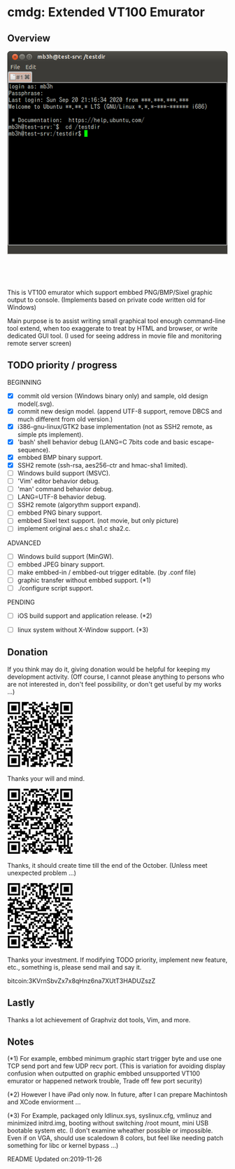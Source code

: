 # cmdg: Extended VT100 Emurator

## Overview

![](https://raw.githubusercontent.com/mb3h/cmdg/master/cmdg.png)

This is VT100 emurator which support embbed PNG/BMP/Sixel graphic output to console.
(Implements based on private code written old for Windows)

Main purpose is to assist writing small graphical tool enough command-line tool extend,
when too exaggerate to treat by HTML and browser, or write dedicated GUI tool.
(I used for seeing address in movie file and monitoring remote server screen)


## TODO priority / progress

BEGINNING
- [x] commit old version (Windows binary only) and sample, old design model(.svg).
- [x] commit new design model. (append UTF-8 support, remove DBCS and much different from old version.)
- [x] i386-gnu-linux/GTK2 base implementation (not as SSH2 remote, as simple pts implement).
- [x] 'bash' shell behavior debug (LANG=C 7bits code and basic escape-sequence).
- [x] embbed BMP binary support.
- [x] SSH2 remote (ssh-rsa, aes256-ctr and hmac-sha1 limited).
- [ ] Windows build support (MSVC).
- [ ] 'Vim' editor behavior debug.
- [ ] 'man' command behavior debug.
- [ ] LANG=UTF-8 behavior debug.
- [ ] SSH2 remote (algorythm support expand).
- [ ] embbed PNG binary support.
- [ ] embbed Sixel text support. (not movie, but only picture)
- [ ] implement original aes.c sha1.c sha2.c.

ADVANCED
- [ ] Windows build support (MinGW).
- [ ] embbed JPEG binary support.
- [ ] make embbed-in / embbed-out trigger editable. (by .conf file)
- [ ] graphic transfer without embbed support. (*1)
- [ ] ./configure script support.

PENDING
- [ ] iOS build support and application release. (*2)
- [ ] linux system without X-Window support. (*3)


## Donation

If you think may do it, giving donation would be helpful for keeping my development activity. 
(Off course, I cannot please anything to persons who are not interested in, don't feel possibility, or don't get useful by my works ...)

[![](https://raw.githubusercontent.com/mb3h/cmdg/master/0.0028BTC.png)](bitcoin:3KVrnSbvZx7x8qHnz6na7XUtT3HADUZszZ?amount=0.0028)

Thanks your will and mind.

[![](https://raw.githubusercontent.com/mb3h/cmdg/master/0.035BTC.png)](bitcoin:3KVrnSbvZx7x8qHnz6na7XUtT3HADUZszZ?amount=0.035)

Thanks, it should create time till the end of the October. (Unless meet unexpected problem ...)

[![](https://raw.githubusercontent.com/mb3h/cmdg/master/0.15BTC.png)](bitcoin:3KVrnSbvZx7x8qHnz6na7XUtT3HADUZszZ?amount=0.15)

Thanks your investment. If modifying TODO priority, implement new feature, etc., something is, please send mail and say it.

bitcoin:3KVrnSbvZx7x8qHnz6na7XUtT3HADUZszZ


## Lastly

Thanks a lot achievement of Graphviz dot tools, Vim, and more.

## Notes

(*1)
For example, embbed minimum graphic start trigger byte and use one TCP send port and few UDP recv port.
(This is variation for avoiding display confusion when outputted on graphic embbed unsupported VT100 emurator or happened network trouble, Trade off few port security)

(*2)
However I have iPad only now. In future, after I can prepare Machintosh and XCode enviorment ...

(*3)
For Example, packaged only ldlinux.sys, syslinux.cfg, vmlinuz and minimized initrd.img, booting without switching /root mount, mini USB bootable system etc.
(I don't examine wheather possible or impossible. Even if on VGA, should use scaledown 8 colors, but feel like needing patch something for libc or kernel bypass ...)

README Updated on:2019-11-26
